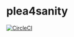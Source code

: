 # plea4sanity
[![CircleCI](https://circleci.com/gh/karbonfw/plea4sanity/tree/master.svg?style=svg)](https://circleci.com/gh/karbonfw/plea4sanity/tree/master)
